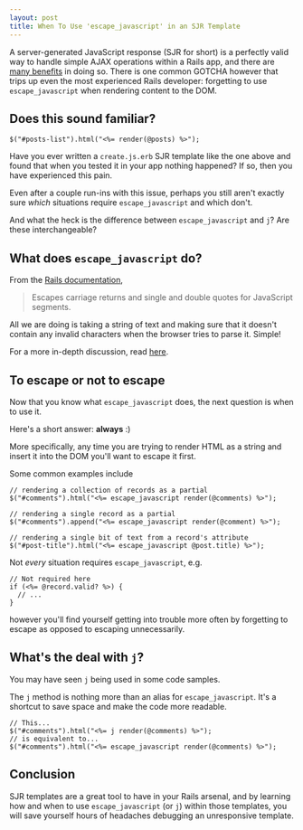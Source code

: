 ```yaml
---
layout: post
title: When To Use 'escape_javascript' in an SJR Template
---
```


A server-generated JavaScript response (SJR for short) is a perfectly
valid way to handle simple AJAX operations within a Rails app, and there
are
[many
benefits](https://signalvnoise.com/posts/3697-server-generated-javascript-responses)
in doing so. There is one common GOTCHA however that trips up even the most experienced
Rails developer: forgetting to use `escape_javascript` when rendering
content to the DOM.

<!-- more -->

## Does this sound familiar?

```
$("#posts-list").html("<%= render(@posts) %>");
```

Have you ever written a `create.js.erb` SJR template like the one above
and found that when you tested it in your app nothing happened? If so,
then you have experienced this pain.

Even after a couple run-ins with this issue, perhaps you still aren't
exactly sure _which_ situations require `escape_javascript` and which don't.

And what the heck is the difference between `escape_javascript` and `j`?
Are these interchangeable?

## What does `escape_javascript` do?

From the [Rails
documentation](http://api.rubyonrails.org/classes/ActionView/Helpers/JavaScriptHelper.html#method-i-escape_javascript),

> Escapes carriage returns and single and double quotes for JavaScript
> segments.

All we are doing is taking a string of text and making sure that it
doesn't contain any invalid characters when the browser tries to parse
it. Simple!

For a more in-depth discussion, read
[here](http://stackoverflow.com/questions/1620113/why-escape-javascript-before-rendering-a-partial#1623813).

## To escape or not to escape

Now that you know what `escape_javascript` does, the next question is
when to use it.

Here's a short answer: **always** :)

More specifically, any time you are trying to render HTML as a string
and insert it into the DOM you'll want to escape it first.

Some common examples include

```
// rendering a collection of records as a partial
$("#comments").html("<%= escape_javascript render(@comments) %>");

// rendering a single record as a partial
$("#comments").append("<%= escape_javascript render(@comment) %>");

// rendering a single bit of text from a record's attribute
$("#post-title").html("<%= escape_javascript @post.title) %>");
```

Not _every_ situation requires `escape_javascript`, e.g.

```
// Not required here
if (<%= @record.valid? %>) {
  // ...
}
```

however you'll find yourself getting into trouble more often by
forgetting to escape as opposed to escaping unnecessarily.

## What's the deal with `j`?

You may have seen `j` being used in some code samples.

The `j` method is nothing more than an alias for `escape_javascript`. It's a shortcut to save space and make the code more readable.

```
// This...
$("#comments").html("<%= j render(@comments) %>");
// is equivalent to...
$("#comments").html("<%= escape_javascript render(@comments) %>");
```

## Conclusion

SJR templates are a great tool to have in your Rails arsenal, and by
learning how and when to use `escape_javascript` (or `j`) within those
templates, you will save yourself hours of headaches debugging an
unresponsive template.
